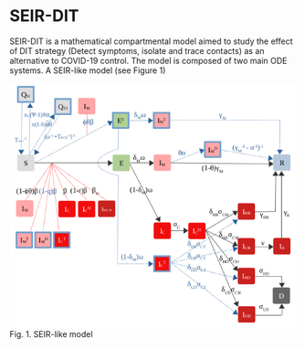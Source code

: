# SEIR-DIT
SEIR-DIT is a mathematical compartmental model aimed to study the effect of DIT strategy (Detect symptoms, isolate and trace contacts) as an alternative to COVID-19 control.
The model is composed of two main ODE systems. A SEIR-like model (see Figure 1)

![Esquema](/img/SEIR-MODEL.png?raw=true)
Fig. 1. SEIR-like model
